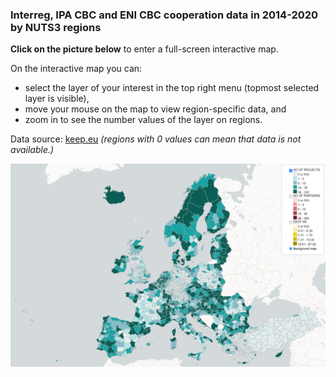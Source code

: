 ### Interreg, IPA CBC and ENI CBC cooperation data in 2014-2020 by NUTS3 regions ###

**Click on the picture below** to enter a full-screen interactive map.  

On the interactive map you can:
- select the layer of your interest in the top right menu (topmost selected layer is visible),
- move your mouse on the map to view region-specific data, and
- zoom in to see the number values of the layer on regions.  

Data source: [keep.eu](https://keep.eu) *(regions with 0 values can mean that data is not available.)*  

[![Click for a full-screen interactive map](images/interreg_map.png)](https://ltalve.github.io/interreg-map/map.html)  
